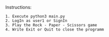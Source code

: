 Instructions:

    1. Execute python3 main.py
    2. LogIn as user1 or SignIn
    3. Play the Rock - Paper - Scissors game
    4. Write Exit or Quit to close the programm
